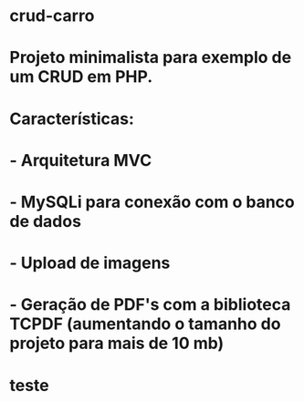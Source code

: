 # crud-carro

# Projeto minimalista para exemplo de um CRUD em PHP.

# Características:

# - Arquitetura MVC
# - MySQLi para conexão com o banco de dados
# - Upload de imagens
# - Geração de PDF's com a biblioteca TCPDF (aumentando o tamanho do projeto para mais de 10 mb)

# teste
